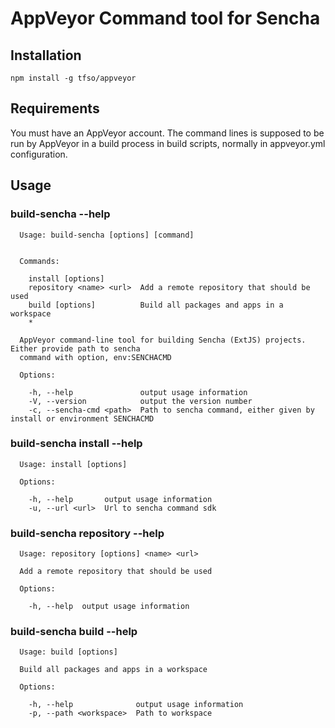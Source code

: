 ﻿# AppVeyor Command tool for Sencha

## Installation

    npm install -g tfso/appveyor
    
## Requirements

You must have an AppVeyor account. The command lines is supposed to be run by AppVeyor in a build process in build scripts, normally in appveyor.yml configuration.

## Usage

### build-sencha --help
```
  Usage: build-sencha [options] [command]


  Commands:

    install [options]
    repository <name> <url>  Add a remote repository that should be used
    build [options]          Build all packages and apps in a workspace
    *

  AppVeyor command-line tool for building Sencha (ExtJS) projects. Either provide path to sencha 
  command with option, env:SENCHACMD

  Options:

    -h, --help               output usage information
    -V, --version            output the version number
    -c, --sencha-cmd <path>  Path to sencha command, either given by install or environment SENCHACMD
```

### build-sencha install --help
```
  Usage: install [options]

  Options:

    -h, --help       output usage information
    -u, --url <url>  Url to sencha command sdk
```

### build-sencha repository --help
```
  Usage: repository [options] <name> <url>

  Add a remote repository that should be used

  Options:

    -h, --help  output usage information
```

### build-sencha build --help
```
  Usage: build [options]

  Build all packages and apps in a workspace

  Options:

    -h, --help              output usage information
    -p, --path <workspace>  Path to workspace
```
